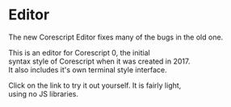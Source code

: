 # Editor
The new Corescript Editor fixes many of the bugs in the old one.

This is an editor for Corescript 0, the initial  
syntax style of Corescript when it was created in 2017.  
It also includes it's own terminal style interface.  

Click on the link to try it out yourself. It is fairly light,  
using no JS libraries.
